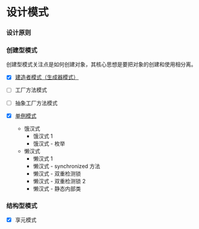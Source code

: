 # 设计模式


### 设计原则



### 创建型模式

创建型模式关注点是如何创建对象，其核心思想是要把对象的创建和使用相分离。

- [x] [建造者模式（生成器模式）](/docs/design-pattern/创建型/建造者模式.md)

- [ ] 工厂方法模式

- [ ] 抽象工厂方法模式

- [x] [单例模式](/docs/design-pattern/创建型/单例模式.md)
    - 饿汉式
        - 饿汉式 1
        - 饿汉式 - 枚举
    - 懒汉式
        - 懒汉式 1
        - 懒汉式 - synchronized 方法
        - 懒汉式 - 双重检测锁
        - 懒汉式 - 双重检测锁 2
        - 懒汉式 - 静态内部类


### 结构型模式

- [x] 享元模式